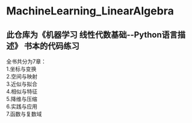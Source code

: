 # MachineLearning_LinearAlgebra
## 此仓库为《机器学习 线性代数基础--Python语言描述》 书本的代码练习  
全书共分为7章：  
1.坐标与变换   
2.空间与映射  
3.近似与拟合  
4.相似与特征  
5.降维与压缩  
6.实践与应用  
7.函数与复数域  
